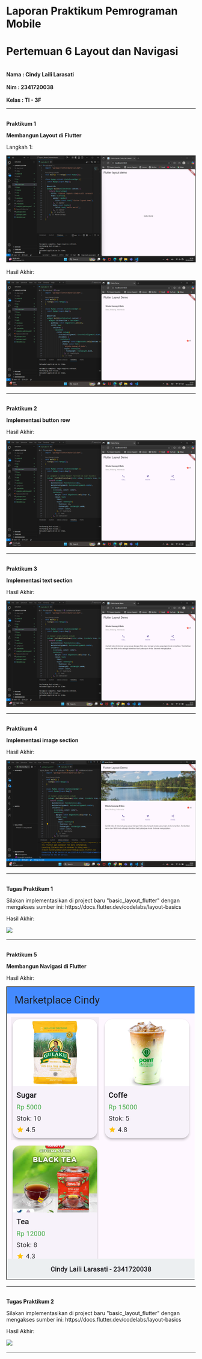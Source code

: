 # Laporan Praktikum Pemrograman Mobile
# Pertemuan 6 Layout dan Navigasi

<br><b>Nama : Cindy Laili Larasati<br>
<br>Nim : 2341720038<br>
<br>Kelas : TI - 3F</b><br>

<hr>

<br><b>Praktikum 1</b><br>
<p><b>Membangun Layout di Flutter</b></p>

<p>Langkah 1:</p>
<img src = "img/P1.png">

<p>Hasil Akhir:</p>
<img src = "img/P2.png">

<hr>

<br><b>Praktikum 2</b><br>
<p><b>Implementasi button row</b></p>

<p>Hasil Akhir:</p>
<img src = "img/P3.png">

<hr>

<br><b>Praktikum 3</b><br>
<p><b>Implementasi text section</b></p>

<p>Hasil Akhir:</p>
<img src = "img/P4.png">

<hr>

<br><b>Praktikum 4</b><br>
<p><b>Implementasi image section</b></p>

<p>Hasil Akhir:</p>
<img src = "img/P5.png">

<hr>

<br><b>Tugas Praktikum 1</b><br>
<p>Silakan implementasikan di project baru "basic_layout_flutter" dengan mengakses sumber ini: https://docs.flutter.dev/codelabs/layout-basics</p>

<p>Hasil Akhir:</p>
<img src = "img/P.png">

<hr>

<br><b>Praktikum 5</b><br>
<p><b>Membangun Navigasi di Flutter</b></p>

<p>Hasil Akhir:</p>
<img src = "img/P6.png">

<hr>

<br><b>Tugas Praktikum 2</b><br>
<p>Silakan implementasikan di project baru "basic_layout_flutter" dengan mengakses sumber ini: https://docs.flutter.dev/codelabs/layout-basics</p>

<p>Hasil Akhir:</p>
<img src = "img/P.png">

<hr>